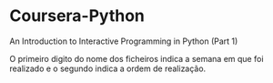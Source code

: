 # Coursera-Python
An Introduction to Interactive Programming in Python (Part 1)

O primeiro digito do nome dos ficheiros indica a semana em que foi realizado
e o segundo indica a ordem de realização.